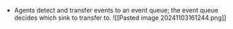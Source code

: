 - Agents detect and transfer events to an event queue; the event queue decides which sink to transfer to.
![[Pasted image 20241103161244.png]]